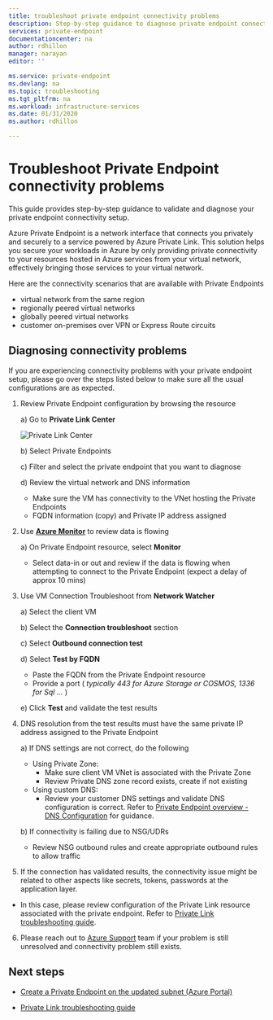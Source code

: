 ```yaml
---
title: troubleshoot private endpoint connectivity problems
description: Step-by-step guidance to diagnose private endpoint connectivity
services: private-endpoint
documentationcenter: na
author: rdhillon
manager: narayan
editor: ''

ms.service: private-endpoint
ms.devlang: na
ms.topic: troubleshooting
ms.tgt_pltfrm: na
ms.workload: infrastructure-services
ms.date: 01/31/2020
ms.author: rdhillon

---
```


# Troubleshoot Private Endpoint connectivity problems

This guide provides step-by-step guidance to validate and diagnose your private endpoint connectivity setup. 

Azure Private Endpoint is a network interface that connects you privately and securely to a service powered by Azure Private Link. This solution helps you secure your workloads in Azure by only providing private connectivity to your resources hosted in Azure services from your virtual network, effectively bringing those services to your virtual network. 

Here are the connectivity scenarios that are available with Private Endpoints 
- virtual network from the same region 
- regionally peered virtual networks
- globally peered virtual networks
- customer on-premises over VPN or Express Route circuits

## Diagnosing connectivity problems 

If you are experiencing connectivity problems with your private endpoint setup, please go over the steps listed below to make sure all the usual configurations are as expected.

1. Review Private Endpoint configuration by browsing the resource 

    a) Go to **Private Link Center**

    ![Private Link Center](./media/private-link-center.png)

    b) Select Private Endpoints

    c) Filter and select the private endpoint that you want to diagnose

    d) Review the virtual network and DNS information
    - Make sure the VM has connectivity to the VNet hosting the Private Endpoints
    - FQDN information (copy) and Private IP address assigned

2. Use [**Azure Monitor**](https://docs.microsoft.com/en-us/azure/azure-monitor/overview) to review data is flowing

    a) On Private Endpoint resource, select **Monitor**
    - Select data-in or out and review if the data is flowing when attempting to connect to the Private Endpoint (expect a delay of approx 10 mins)

3. Use VM Connection Troubleshoot from **Network Watcher**

    a) Select the client VM

    b) Select the **Connection troubleshoot** section

    c) Select **Outbound connection test**

    d) Select **Test by FQDN**
    - Paste the FQDN from the Private Endpoint resource
    - Provide a port ( *typically 443 for Azure Storage or COSMOS, 1336 for Sql ...* )

    e) Click **Test** and validate the test results
        
4. DNS resolution from the test results must have the same private IP address assigned to the Private Endpoint

    a) If DNS settings are not correct, do the following
    - Using Private Zone: 
        - Make sure client VM VNet is associated with the Private Zone
        - Review Private DNS zone record exists, create if not existing
    - Using custom DNS:
        - Review your customer DNS settings and validate DNS configuration is correct.
        Refer to [Private Endpoint overview - DNS Configuration](https://docs.microsoft.com/en-us/azure/private-link/private-endpoint-overview#dns-configuration) for guidance.

    b) If connectivity is failing due to NSG/UDRs
    - Review NSG outbound rules and create appropriate outbound rules to allow traffic

5. If the connection has validated results, the connectivity issue might be related to other aspects like secrets, tokens, passwords at the application layer.
- In this case, please review configuration of the Private Link resource associated with the private endpoint. Refer to [Private Link troubleshooting guide](https://docs.microsoft.com/en-us/azure/private-link/private-link-connectivity-troubleshooting). 

6. Please reach out to [Azure Support](https://ms.portal.azure.com/#blade/Microsoft_Azure_Support/HelpAndSupportBlade/overview) team if your problem is still unresolved and connectivity problem still exists. 

## Next steps

* [Create a Private Endpoint on the updated subnet (Azure Portal)](https://docs.microsoft.com/en-us/azure/private-link/create-private-endpoint-portal)

* [Private Link troubleshooting guide](https://docs.microsoft.com/en-us/azure/private-link/private-link-connectivity-troubleshooting)
